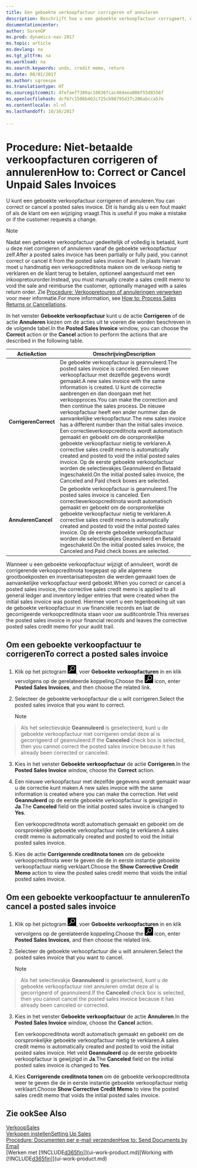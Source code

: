```yaml
---
title: Een geboekte verkoopfactuur corrigeren of annuleren
description: Beschrijft hoe u een geboekte verkoopfactuur corrigeert, ongedaan maakt of annuleert en een verkoopcreditnota vereffent.
documentationcenter: 
author: SorenGP
ms.prod: dynamics-nav-2017
ms.topic: article
ms.devlang: na
ms.tgt_pltfrm: na
ms.workload: na
ms.search.keywords: undo, credit memo, return
ms.date: 08/01/2017
ms.author: sgroespe
ms.translationtype: HT
ms.sourcegitcommit: 4fefaef7380ac10836fcac404eea006f55d8556f
ms.openlocfilehash: dcf67c1506b402c725cb98795d37c206abcca57e
ms.contentlocale: nl-nl
ms.lasthandoff: 10/16/2017

---
```

# <a name="how-to-correct-or-cancel-unpaid-sales-invoices"></a><span data-ttu-id="fa4a6-103">Procedure: Niet-betaalde verkoopfacturen corrigeren of annuleren</span><span class="sxs-lookup"><span data-stu-id="fa4a6-103">How to: Correct or Cancel Unpaid Sales Invoices</span></span>
<span data-ttu-id="fa4a6-104">U kunt een geboekte verkoopfactuur corrigeren of annuleren.</span><span class="sxs-lookup"><span data-stu-id="fa4a6-104">You can correct or cancel a posted sales invoice.</span></span> <span data-ttu-id="fa4a6-105">Dit is handig als u een fout maakt of als de klant om een wijziging vraagt.</span><span class="sxs-lookup"><span data-stu-id="fa4a6-105">This is useful if you make a mistake or if the customer requests a change.</span></span>

> [!NOTE]  
>   <span data-ttu-id="fa4a6-106">Nadat een geboekte verkoopfactuur gedeeltelijk of volledig is betaald, kunt u deze niet corrigeren of annuleren vanaf de geboekte verkoopfactuur zelf.</span><span class="sxs-lookup"><span data-stu-id="fa4a6-106">After a posted sales invoice has been partially or fully paid, you cannot correct or cancel it from the posted sales invoice itself.</span></span> <span data-ttu-id="fa4a6-107">In plaats hiervan moet u handmatig een verkoopcreditnota maken om de verkoop nietig te verklaren en de klant terug te betalen, optioneel aangestuurd met een inkoopretourorder.</span><span class="sxs-lookup"><span data-stu-id="fa4a6-107">Instead, you must manually create a sales credit memo to void the sale and reimburse the customer, optionally managed with a sales return order.</span></span> <span data-ttu-id="fa4a6-108">Zie [Procedure: Verkoopretouren of annuleringen verwerken](sales-how-process-sales-returns-cancellations.md) voor meer informatie.</span><span class="sxs-lookup"><span data-stu-id="fa4a6-108">For more information, see [How to: Process Sales Returns or Cancellations](sales-how-process-sales-returns-cancellations.md).</span></span>

<span data-ttu-id="fa4a6-109">In het venster **Geboekte verkoopfactuur** kunt u de actie **Corrigeren** of de actie **Annuleren** kiezen om de acties uit te voeren die worden beschreven in de volgende tabel.</span><span class="sxs-lookup"><span data-stu-id="fa4a6-109">In the **Posted Sales Invoice** window, you can choose the **Correct** action or the **Cancel** action to perform the actions that are described in the following table.</span></span>

| <span data-ttu-id="fa4a6-110">Actie</span><span class="sxs-lookup"><span data-stu-id="fa4a6-110">Action</span></span> | <span data-ttu-id="fa4a6-111">Omschrijving</span><span class="sxs-lookup"><span data-stu-id="fa4a6-111">Description</span></span> |
| --- | --- |
| <span data-ttu-id="fa4a6-112">**Corrigeren**</span><span class="sxs-lookup"><span data-stu-id="fa4a6-112">**Correct**</span></span> |<span data-ttu-id="fa4a6-113">De geboekte verkoopfactuur is geannuleerd.</span><span class="sxs-lookup"><span data-stu-id="fa4a6-113">The posted sales invoice is canceled.</span></span> <span data-ttu-id="fa4a6-114">Een nieuwe verkoopfactuur met dezelfde gegevens wordt gemaakt.</span><span class="sxs-lookup"><span data-stu-id="fa4a6-114">A new sales invoice with the same information is created.</span></span> <span data-ttu-id="fa4a6-115">U kunt de correctie aanbrengen en dan doorgaan met het verkoopproces.</span><span class="sxs-lookup"><span data-stu-id="fa4a6-115">You can make the correction and then continue the sales process.</span></span> <span data-ttu-id="fa4a6-116">De nieuwe verkoopfactuur heeft een ander nummer dan de aanvankelijke verkoopfactuur.</span><span class="sxs-lookup"><span data-stu-id="fa4a6-116">The new sales invoice has a different number than the initial sales invoice.</span></span> <span data-ttu-id="fa4a6-117">Een correctieverkoopcreditnota wordt automatisch gemaakt en geboekt om de oorspronkelijke geboekte verkoopfactuur nietig te verklaren.</span><span class="sxs-lookup"><span data-stu-id="fa4a6-117">A corrective sales credit memo is automatically created and posted to void the initial posted sales invoice.</span></span> <span data-ttu-id="fa4a6-118">Op de eerste geboekte verkoopfactuur worden de selectievakjes Geannuleerd en Betaald ingeschakeld.</span><span class="sxs-lookup"><span data-stu-id="fa4a6-118">On the initial posted sales invoice, the Canceled and Paid check boxes are selected.</span></span> |
| <span data-ttu-id="fa4a6-119">**Annuleren**</span><span class="sxs-lookup"><span data-stu-id="fa4a6-119">**Cancel**</span></span> |<span data-ttu-id="fa4a6-120">De geboekte verkoopfactuur is geannuleerd.</span><span class="sxs-lookup"><span data-stu-id="fa4a6-120">The posted sales invoice is canceled.</span></span> <span data-ttu-id="fa4a6-121">Een correctieverkoopcreditnota wordt automatisch gemaakt en geboekt om de oorspronkelijke geboekte verkoopfactuur nietig te verklaren.</span><span class="sxs-lookup"><span data-stu-id="fa4a6-121">A corrective sales credit memo is automatically created and posted to void the initial posted sales invoice.</span></span> <span data-ttu-id="fa4a6-122">Op de eerste geboekte verkoopfactuur worden de selectievakjes Geannuleerd en Betaald ingeschakeld.</span><span class="sxs-lookup"><span data-stu-id="fa4a6-122">On the initial posted sales invoice, the Canceled and Paid check boxes are selected.</span></span> |

<span data-ttu-id="fa4a6-123">Wanneer u een geboekte verkoopfactuur wijzigt of annuleert, wordt de corrigerende verkoopcreditnota toegepast op alle algemene grootboekposten en inventarisatieposten die werden gemaakt toen de aanvankelijke verkoopfactuur werd geboekt.</span><span class="sxs-lookup"><span data-stu-id="fa4a6-123">When you correct or cancel a posted sales invoice, the corrective sales credit memo is applied to all general ledger and inventory ledger entries that were created when the initial sales invoice was posted.</span></span> <span data-ttu-id="fa4a6-124">Hiermee voert u een tegenboeking uit van de geboekte verkoopfactuur in uw financiële records en laat de gecorrigeerde verkoopcreditnota staan voor uw auditcontrole.</span><span class="sxs-lookup"><span data-stu-id="fa4a6-124">This reverses the posted sales invoice in your financial records and leaves the corrective posted sales credit memo for your audit trail.</span></span>

## <a name="to-correct-a-posted-sales-invoice"></a><span data-ttu-id="fa4a6-125">Om een geboekte verkoopfactuur te corrigeren</span><span class="sxs-lookup"><span data-stu-id="fa4a6-125">To correct a posted sales invoice</span></span>
1. <span data-ttu-id="fa4a6-126">Klik op het pictogram ![Zoeken naar pagina of rapport](media/ui-search/search_small.png "pictogram Zoeken naar pagina of rapport"), voer **Geboekte verkoopfacturen** in en klik vervolgens op de gerelateerde koppeling.</span><span class="sxs-lookup"><span data-stu-id="fa4a6-126">Choose the ![Search for Page or Report](media/ui-search/search_small.png "Search for Page or Report icon") icon, enter **Posted Sales Invoices**, and then choose the related link.</span></span>  
2. <span data-ttu-id="fa4a6-127">Selecteer de geboekte verkoopfactuur die u wilt corrigeren.</span><span class="sxs-lookup"><span data-stu-id="fa4a6-127">Select the posted sales invoice that you want to correct.</span></span>

    > [!NOTE]  
>   <span data-ttu-id="fa4a6-128">Als het selectievakje **Geannuleerd** is geselecteerd, kunt u de geboekte verkoopfactuur niet corrigeren omdat deze al is gecorrigeerd of geannuleerd.</span><span class="sxs-lookup"><span data-stu-id="fa4a6-128">If the **Canceled** check box is selected, then you cannot correct the posted sales invoice because it has already been corrected or canceled.</span></span>
3. <span data-ttu-id="fa4a6-129">Kies in het venster **Geboekte verkoopfactuur** de actie **Corrigeren**.</span><span class="sxs-lookup"><span data-stu-id="fa4a6-129">In the **Posted Sales Invoice** window, choose the **Correct** action.</span></span>  
4. <span data-ttu-id="fa4a6-130">Een nieuwe verkoopfactuur met dezelfde gegevens wordt gemaakt waar u de correctie kunt maken.</span><span class="sxs-lookup"><span data-stu-id="fa4a6-130">A new sales invoice with the same information is created where you can make the correction.</span></span> <span data-ttu-id="fa4a6-131">Het veld **Geannuleerd** op de eerste geboekte verkoopfactuur is gewijzigd in **Ja**.</span><span class="sxs-lookup"><span data-stu-id="fa4a6-131">The **Canceled** field on the initial posted sales invoice is changed to **Yes**.</span></span>

    <span data-ttu-id="fa4a6-132">Een verkoopcreditnota wordt automatisch gemaakt en geboekt om de oorspronkelijke geboekte verkoopfactuur nietig te verklaren.</span><span class="sxs-lookup"><span data-stu-id="fa4a6-132">A sales credit memo is automatically created and posted to void the initial posted sales invoice.</span></span>
5. <span data-ttu-id="fa4a6-133">Kies de actie **Corrigerende creditnota tonen** om de geboekte verkoopcreditnota weer te geven die de in eerste instantie geboekte verkoopfactuur nietig verklaart.</span><span class="sxs-lookup"><span data-stu-id="fa4a6-133">Choose the **Show Corrective Credit Memo** action to view the posted sales credit memo that voids the initial posted sales invoice.</span></span>

## <a name="to-cancel-a-posted-sales-invoice"></a><span data-ttu-id="fa4a6-134">Om een geboekte verkoopfactuur te annuleren</span><span class="sxs-lookup"><span data-stu-id="fa4a6-134">To cancel a posted sales invoice</span></span>
1. <span data-ttu-id="fa4a6-135">Klik op het pictogram ![Zoeken naar pagina of rapport](media/ui-search/search_small.png "pictogram Zoeken naar pagina of rapport"), voer **Geboekte verkoopfacturen** in en klik vervolgens op de gerelateerde koppeling.</span><span class="sxs-lookup"><span data-stu-id="fa4a6-135">Choose the ![Search for Page or Report](media/ui-search/search_small.png "Search for Page or Report icon") icon, enter **Posted Sales Invoices**, and then choose the related link.</span></span>  
2. <span data-ttu-id="fa4a6-136">Selecteer de geboekte verkoopfactuur die u wilt annuleren.</span><span class="sxs-lookup"><span data-stu-id="fa4a6-136">Select the posted sales invoice that you want to cancel.</span></span>

    > [!NOTE]  
>   <span data-ttu-id="fa4a6-137">Als het selectievakje **Geannuleerd** is geselecteerd, kunt u de geboekte verkoopfactuur niet annuleren omdat deze al is gecorrigeerd of geannuleerd.</span><span class="sxs-lookup"><span data-stu-id="fa4a6-137">If the **Canceled** check box is selected, then you cannot cancel the posted sales invoice because it has already been canceled or corrected.</span></span>
3. <span data-ttu-id="fa4a6-138">Kies in het venster **Geboekte verkoopfactuur** de actie **Annuleren**.</span><span class="sxs-lookup"><span data-stu-id="fa4a6-138">In the **Posted Sales Invoice** window, choose the **Cancel** action.</span></span>

    <span data-ttu-id="fa4a6-139">Een verkoopcreditnota wordt automatisch gemaakt en geboekt om de oorspronkelijke geboekte verkoopfactuur nietig te verklaren.</span><span class="sxs-lookup"><span data-stu-id="fa4a6-139">A sales credit memo is automatically created and posted to void the initial posted sales invoice.</span></span> <span data-ttu-id="fa4a6-140">Het veld **Geannuleerd** op de eerste geboekte verkoopfactuur is gewijzigd in **Ja**.</span><span class="sxs-lookup"><span data-stu-id="fa4a6-140">The **Canceled** field on the initial posted sales invoice is changed to **Yes**.</span></span>
4. <span data-ttu-id="fa4a6-141">Kies **Corrigerende creditnota tonen** om de geboekte verkoopcreditnota weer te geven die de in eerste instantie geboekte verkoopfactuur nietig verklaart.</span><span class="sxs-lookup"><span data-stu-id="fa4a6-141">Choose **Show Corrective Credit Memo** to view the posted sales credit memo that voids the initial posted sales invoice.</span></span>

## <a name="see-also"></a><span data-ttu-id="fa4a6-142">Zie ook</span><span class="sxs-lookup"><span data-stu-id="fa4a6-142">See Also</span></span>
[<span data-ttu-id="fa4a6-143">Verkoop</span><span class="sxs-lookup"><span data-stu-id="fa4a6-143">Sales</span></span>](sales-manage-sales.md)  
[<span data-ttu-id="fa4a6-144">Verkopen instellen</span><span class="sxs-lookup"><span data-stu-id="fa4a6-144">Setting Up Sales</span></span>](sales-setup-sales.md)  
[<span data-ttu-id="fa4a6-145">Procedure: Documenten per e-mail verzenden</span><span class="sxs-lookup"><span data-stu-id="fa4a6-145">How to: Send Documents by Email</span></span>](ui-how-send-documents-email.md)  
<span data-ttu-id="fa4a6-146">[Werken met [!INCLUDE[d365fin](includes/d365fin_md.md)]](ui-work-product.md)</span><span class="sxs-lookup"><span data-stu-id="fa4a6-146">[Working with [!INCLUDE[d365fin](includes/d365fin_md.md)]](ui-work-product.md)</span></span>

